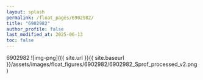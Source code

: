 ```yaml
---
layout: splash
permalink: /float_pages/6902982/
title: "6902982"
author_profile: false
last_modified_at: 2025-06-13
toc: false
---
```

 
6902982
![img-png]({{ site.url }}{{ site.baseurl }}/assets/images/float_figures/6902982/6902982_Sprof_processed_v2.png)